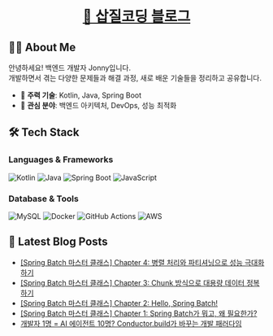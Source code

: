 <h1 align="center">
    <a href="https://jonny-cho.github.io/" target="_blank">🚀 삽질코딩 블로그</a>
</h1>

## 👨‍💻 About Me

안녕하세요! 백엔드 개발자 Jonny입니다.  
개발하면서 겪는 다양한 문제들과 해결 과정, 새로 배운 기술들을 정리하고 공유합니다.

- 🔧 **주력 기술**: Kotlin, Java, Spring Boot
- 🌱 **관심 분야**: 백엔드 아키텍처, DevOps, 성능 최적화

## 🛠 Tech Stack

### Languages & Frameworks
![Kotlin](https://img.shields.io/badge/Kotlin-7F52FF?style=flat-square&logo=kotlin&logoColor=white)
![Java](https://img.shields.io/badge/Java-ED8B00?style=flat-square&logo=openjdk&logoColor=white)
![Spring Boot](https://img.shields.io/badge/Spring%20Boot-6DB33F?style=flat-square&logo=spring-boot&logoColor=white)
![JavaScript](https://img.shields.io/badge/JavaScript-F7DF1E?style=flat-square&logo=javascript&logoColor=black)

### Database & Tools
![MySQL](https://img.shields.io/badge/MySQL-4479A1?style=flat-square&logo=mysql&logoColor=white)
![Docker](https://img.shields.io/badge/Docker-2496ED?style=flat-square&logo=docker&logoColor=white)
![GitHub Actions](https://img.shields.io/badge/GitHub%20Actions-2088FF?style=flat-square&logo=github-actions&logoColor=white)
![AWS](https://img.shields.io/badge/AWS-232F3E?style=flat-square&logo=amazon-aws&logoColor=white)

## 📝 Latest Blog Posts

<!-- BLOG-POST-LIST:START -->
- [[Spring Batch 마스터 클래스] Chapter 4: 병렬 처리와 파티셔닝으로 성능 극대화하기](https://jonny-cho.github.io/spring/2025-07-27-spring-batch-chapter4-parallel-partitioning/)
- [[Spring Batch 마스터 클래스] Chapter 3: Chunk 방식으로 대용량 데이터 정복하기](https://jonny-cho.github.io/spring/2025-07-27-spring-batch-chapter3-chunk-processing/)
- [[Spring Batch 마스터 클래스] Chapter 2: Hello, Spring Batch!](https://jonny-cho.github.io/spring/2025-07-27-spring-batch-chapter2-hello-spring-batch/)
- [[Spring Batch 마스터 클래스] Chapter 1: Spring Batch가 뭐고, 왜 필요한가?](https://jonny-cho.github.io/spring/2025-07-27-spring-batch-chapter1-what-is-spring-batch/)
- [개발자 1명 = AI 에이전트 10명? Conductor.build가 바꾸는 개발 패러다임](https://jonny-cho.github.io/ai/2025-07-19-conductor-build-multiple-ai-agent-collaboration-tool/)
<!-- BLOG-POST-LIST:END -->

